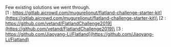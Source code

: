 Few existing solutions we went through.\
[1 : https://gitlab.aicrowd.com/mugurelionut/flatland-challenge-starter-kit](https://gitlab.aicrowd.com/mugurelionut/flatland-challenge-starter-kit)\
[2 : https://github.com/vetand/FlatlandChallenge2019](https://github.com/vetand/FlatlandChallenge2019)\
[3 : https://github.com/Jiaoyang-Li/Flatland](https://github.com/Jiaoyang-Li/Flatland)
